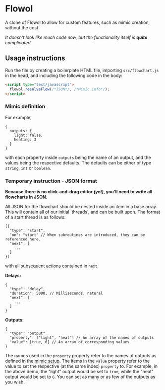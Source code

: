 # Flowol
A clone of Flowol to allow for custom features, such as mimic creation, without the cost.

*It doesn't look like much code now, but the functionality itself is **quite** complicated.*

## Usage instructions

Run the file by creating a boilerplate HTML file, importing `src/flowchart.js` in the head, and including the following code in the body:

```html
<script type="text/javascript">
  flowol.resolveFlow(/*JSON*/, /*Mimic info*/);
</script>
```

### Mimic definition

For example,

```
{
  outputs: {
    light: false,
    heating: 3
  }
}
```

with each property inside `outputs` being the name of an output, and the values being the respective defaults. The defaults can be either of type `string`, `int` or `boolean`.

### Temporary instruction - JSON format
**Because there is no click-and-drag editor *(yet)*, you'll need to write all flowcharts in JSON.**

All JSON for the flowchart should be nested inside an item in a base array. This will contain all of our initial 'threads', and can be built upon. The format of a start thread is as follows:

```
[{
  "type": "start",
  "on": "start" // When subroutines are introduced, they can be referenced here.
  "next": [
    ...
  ]
}]
```

with all subsequent actions contained in `next`.

**Delays:**

```
{
  "type": "delay",
  "duration": 5000, // Milliseconds, natural
  "next": [
    ...
  ]
}
```

**Outputs:**

```
{
  "type": "output"
  "property": ["light", "heat"] // An array of the names of outputs
  "value": [true, 6] // An array of corresponding values
}
```

The names used in the `property` property refer to the names of outputs as defined in the [mimic setup](https://github.com/gezakerecsenyi/flowol/#usage-instructions). The items in the `value` property refer to the value to set the respective (at the same index) `property` to. For example, in the above demo, the "light" output would be set to `true`, while the "heat" output would be set to `6`. You can set as many or as few of the outputs as you wish.

